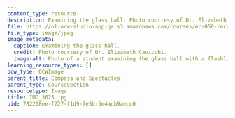 ```yaml
---
content_type: resource
description: Examining the glass ball. Photo courtesy of Dr. Elizabeth Cavicchi.
file: https://ol-ocw-studio-app-qa.s3.amazonaws.com/courses/ec-050-recreate-experiments-from-history-inform-the-future-from-the-past-galileo-january-iap-2010/782208eef727f1d97e5b5e4acb9aecc0_IMG_3625.jpg
file_type: image/jpeg
image_metadata:
  caption: Examining the glass ball.
  credit: Photo courtesy of Dr. Elizabeth Cavicchi.
  image-alt: Photo of a student examining the glass ball with a flashlight and lens.
learning_resource_types: []
ocw_type: OCWImage
parent_title: Compass and Spectacles
parent_type: CourseSection
resourcetype: Image
title: IMG_3625.jpg
uid: 782208ee-f727-f1d9-7e5b-5e4acb9aecc0
---
```

